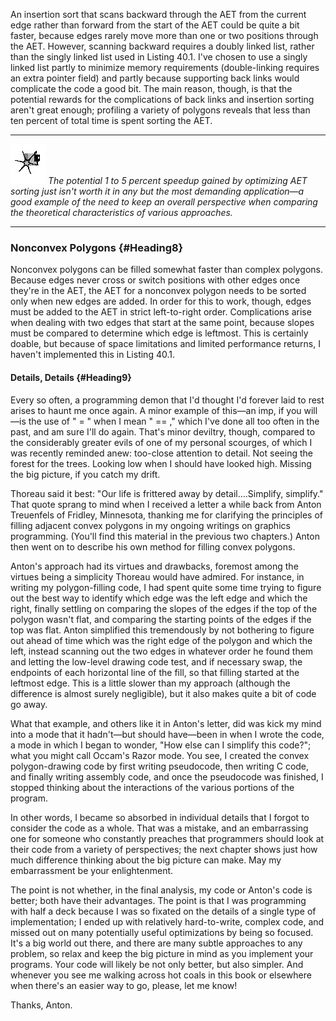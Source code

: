 An insertion sort that scans backward through the AET from the current
edge rather than forward from the start of the AET could be quite a bit
faster, because edges rarely move more than one or two positions through
the AET. However, scanning backward requires a doubly linked list,
rather than the singly linked list used in Listing 40.1. I've chosen to
use a singly linked list partly to minimize memory requirements
(double-linking requires an extra pointer field) and partly because
supporting back links would complicate the code a good bit. The main
reason, though, is that the potential rewards for the complications of
back links and insertion sorting aren't great enough; profiling a
variety of polygons reveals that less than ten percent of total time is
spent sorting the AET.

  ------------------- -----------------------------------------------------------------------------------------------------------------------------------------------------------------------------------------------------------------------------------------------------------------------
  ![](images/i.jpg)   *The potential 1 to 5 percent speedup gained by optimizing AET sorting just isn't worth it in any but the most demanding application—a good example of the need to keep an overall perspective when comparing the theoretical characteristics of various approaches.*
  ------------------- -----------------------------------------------------------------------------------------------------------------------------------------------------------------------------------------------------------------------------------------------------------------------

### Nonconvex Polygons {#Heading8}

Nonconvex polygons can be filled somewhat faster than complex polygons.
Because edges never cross or switch positions with other edges once
they're in the AET, the AET for a nonconvex polygon needs to be sorted
only when new edges are added. In order for this to work, though, edges
must be added to the AET in strict left-to-right order. Complications
arise when dealing with two edges that start at the same point, because
slopes must be compared to determine which edge is leftmost. This is
certainly doable, but because of space limitations and limited
performance returns, I haven't implemented this in Listing 40.1.

#### Details, Details {#Heading9}

Every so often, a programming demon that I'd thought I'd forever laid to
rest arises to haunt me once again. A minor example of this—an imp, if
you will—is the use of " = " when I mean " == ," which I've done all too
often in the past, and am sure I'll do again. That's minor deviltry,
though, compared to the considerably greater evils of one of my personal
scourges, of which I was recently reminded anew: too-close attention to
detail. Not seeing the forest for the trees. Looking low when I should
have looked high. Missing the big picture, if you catch my drift.

Thoreau said it best: "Our life is frittered away by detail....Simplify,
simplify." That quote sprang to mind when I received a letter a while
back from Anton Treuenfels of Fridley, Minnesota, thanking me for
clarifying the principles of filling adjacent convex polygons in my
ongoing writings on graphics programming. (You'll find this material in
the previous two chapters.) Anton then went on to describe his own
method for filling convex polygons.

Anton's approach had its virtues and drawbacks, foremost among the
virtues being a simplicity Thoreau would have admired. For instance, in
writing my polygon-filling code, I had spent quite some time trying to
figure out the best way to identify which edge was the left edge and
which the right, finally settling on comparing the slopes of the edges
if the top of the polygon wasn't flat, and comparing the starting points
of the edges if the top was flat. Anton simplified this tremendously by
not bothering to figure out ahead of time which was the right edge of
the polygon and which the left, instead scanning out the two edges in
whatever order he found them and letting the low-level drawing code
test, and if necessary swap, the endpoints of each horizontal line of
the fill, so that filling started at the leftmost edge. This is a little
slower than my approach (although the difference is almost surely
negligible), but it also makes quite a bit of code go away.

What that example, and others like it in Anton's letter, did was kick my
mind into a mode that it hadn't—but should have—been in when I wrote the
code, a mode in which I began to wonder, "How else can I simplify this
code?"; what you might call Occam's Razor mode. You see, I created the
convex polygon-drawing code by first writing pseudocode, then writing C
code, and finally writing assembly code, and once the pseudocode was
finished, I stopped thinking about the interactions of the various
portions of the program.

In other words, I became so absorbed in individual details that I forgot
to consider the code as a whole. That was a mistake, and an embarrassing
one for someone who constantly preaches that programmers should look at
their code from a variety of perspectives; the next chapter shows just
how much difference thinking about the big picture can make. May my
embarrassment be your enlightenment.

The point is not whether, in the final analysis, my code or Anton's code
is better; both have their advantages. The point is that I was
programming with half a deck because I was so fixated on the details of
a single type of implementation; I ended up with relatively
hard-to-write, complex code, and missed out on many potentially useful
optimizations by being so focused. It's a big world out there, and there
are many subtle approaches to any problem, so relax and keep the big
picture in mind as you implement your programs. Your code will likely be
not only better, but also simpler. And whenever you see me walking
across hot coals in this book or elsewhere when there's an easier way to
go, please, let me know!

Thanks, Anton.
